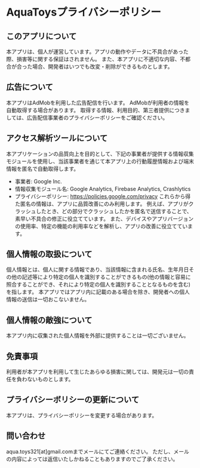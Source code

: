 # AquaToysプライバシーポリシー
## このアプリについて
本アプリは、個人が運営しています。アプリの動作やデータに不具合があった際、損害等に関する保証はされません。
また、本アプリに不適切な内容、不都合が合った場合、開発者はいつでも改変・削除ができるものとします。

## 広告について
本アプリはAdMobを利用した広告配信を行います。
AdMobが利用者の情報を自動取得する場合があります。
取得する情報、利用目的、第三者提供につきましては、広告配信事業者のプライバシーポリシーをご確認ください。

## アクセス解析ツールについて
本アプリケーションの品質向上を目的として、下記の事業者が提供する情報収集モジュールを使用し、当該事業者を通じて本アプリ上の行動履歴情報および端末情報を匿名で自動取得します。
- 事業者: Google Inc.
- 情報収集モジュール名: Google Analytics, Firebase Analytics, Crashlytics
- プライバシーポリシー: https://policies.google.com/privacy
これらから得た匿名の情報は、アプリに品質改善にのみ利用します。
例えば、アプリがクラッシュしたとき、どの部分でクラッシュしたかを匿名で送信することで、素早い不具合の修正に役立てています。
また、デバイスやアプリバージョンの使用率、特定の機能の利用率などを解析し、アプリの改善に役立てています。

## 個人情報の取扱について
個人情報とは、個人に関する情報であり、当該情報に含まれる氏名、生年月日その他の記述等により特定の個人を識別することができるもの(他の情報と容易に照合することができ、それにより特定の個人を識別することとなるものを含む)を指します。
本アプリではアプリ内に記載のある場合を除き、開発者への個人情報の送信は一切おこないません。

## 個人情報の敵強について
本アプリ内に収集された個人情報を外部に提供することは一切ございません。

## 免責事項
利用者が本アプリを利用して生じたあらゆる損害に関しては、開発元は一切の責任を負わないものとします。

## プライバシーボリシーの更新について
本アプリは、プライバシーポリシーを変更する場合があります。

## 問い合わせ
aqua.toys321[at]gmail.comまでメールにてご連絡ください。
ただし、メールの内容によっては返信いたしかねることもありますのでご了承ください。